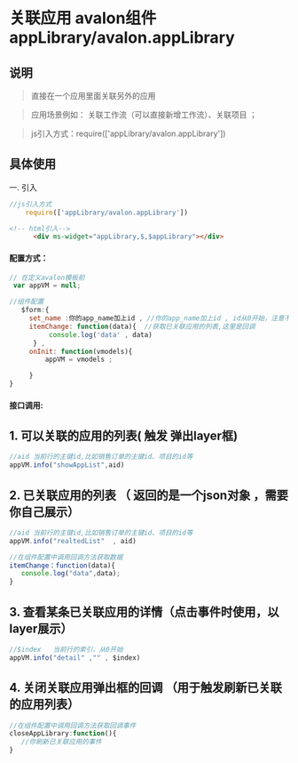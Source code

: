 # 关联应用 avalon组件  appLibrary/avalon.appLibrary

## 说明

  > 直接在一个应用里面关联另外的应用

  > 应用场景例如： 关联工作流（可以直接新增工作流）、关联项目  ；

  > js引入方式：require(['appLibrary/avalon.appLibrary'])

## 具体使用

一. 引入
````js
//js引入方式
    require(['appLibrary/avalon.appLibrary'])
````
````html
<!-- html引入-->
      <div ms-widget="appLibrary,$,$appLibrary"></div>
````
#### 配置方式：
````js
// 在定义avalon模板前 
 var appVM = null;

//组件配置
   $form:{
     set_name :你的app_name加上id , //你的app_name加上id , id从0开始，注意不能重复，一旦定义后不能修改
     itemChange: function(data){  //获取已关联应用的列表,这里是回调
          console.log('data' , data)
      } ,
     onInit: function(vmodels){
         appVM = vmodels ;

     }
}
````
#### 接口调用:

## 1. 可以关联的应用的列表( 触发 弹出layer框)
````js
//aid 当前行的主键id,比如销售订单的主键id、项目的id等 
appVM.info("showAppList",aid) 

````

## 2. 已关联应用的列表 （ 返回的是一个json对象 ，需要你自己展示）
````js
//aid 当前行的主键id,比如销售订单的主键id、项目的id等 
appVM.info("realtedList"  , aid) 

//在组件配置中调用回调方法获取数据
itemChange：function(data){
   console.log("data",data); 
}
````

## 3. 查看某条已关联应用的详情（点击事件时使用，以layer展示）
````js
//$index   当前行的索引，从0开始
appVM.info("detail" ,"" , $index) 

````

## 4. 关闭关联应用弹出框的回调 （用于触发刷新已关联的应用列表）
````js
//在组件配置中调用回调方法获取回调事件
closeAppLibrary:function(){
   //你刷新已关联应用的事件 
}
````